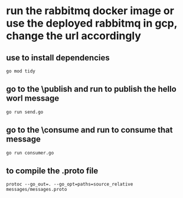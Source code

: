 # run the rabbitmq docker image or use the deployed rabbitmq in gcp, change the url accordingly
## use to install dependencies
```
go mod tidy
```
## go to the \publish and run to publish the hello worl message
```
go run send.go
``` 

## go to the \consume and run to consume that message
```
go run consumer.go
``` 

## to compile the .proto file
```
protoc --go_out=. --go_opt=paths=source_relative messages/messages.proto
```
